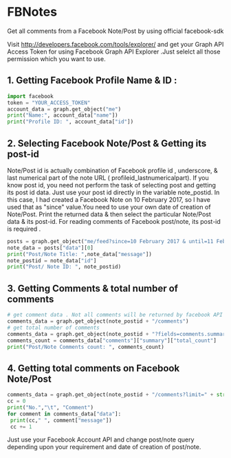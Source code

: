 # FBNotes
Get all comments from a Facebook Note/Post by using  official facebook-sdk

Visit 
http://developers.facebook.com/tools/explorer/ and get your Graph API Access Token for using Facebook Graph API Explorer .Just selelct all those permission which you want to use.


## 1. Getting Facebook Profile Name & ID :

```python
import facebook
token = "YOUR_ACCESS_TOKEN"
account_data = graph.get_object("me")
print("Name:", account_data["name"])
print("Profile ID: ", account_data["id"])
```


## 2. Selecting Facebook Note/Post & Getting its post-id
Note/Post id is actually combination of Facebook profile id , underscore, & last numerical part of the note URL ( profileid_lastnumericalpart). 
If you know post id, you need not perform the task of selecting post and getting its post id data. Just use your post id directly in the variable note_postid.
In this case, I had created a Facebook Note on 10 February 2017, so I have used that as "since" value.You need to use your own date of creation of Note/Post. Print the returned data & then select the particular Note/Post data & its post-id.
For reading comments of Facebook post/note, its post-id is required .

```python
posts = graph.get_object("me/feed?since=10 February 2017 & until=11 February 2017")
note_data = posts["data"][0]
print("Post/Note Title: ",note_data["message"])
note_postid = note_data["id"]
print("Post/ Note ID: ", note_postid)
```


## 3. Getting Comments & total number of comments

```python
# get comment data . Not all comments will be returned by facebook API
comments_data = graph.get_object(note_postid + "/comments")
# get total number of comments
comments_data = graph.get_object(note_postid + "?fields=comments.summary(true)")
comments_count = comments_data["comments"]["summary"]["total_count"]
print("Post/Note Comments count: ", comments_count) 
```


## 4. Getting total comments on Facebook Note/Post

```python
comments_data = graph.get_object(note_postid + "/comments?limit=" + str(comments_count))
cc = 0
print("No.","\t", "Comment")
for comment in comments_data["data"]:
 print(cc," ", comment["message"])
 cc += 1
```

Just use your Facebook Account API and change post/note query depending upon your requirement and date of creation of post/note.
